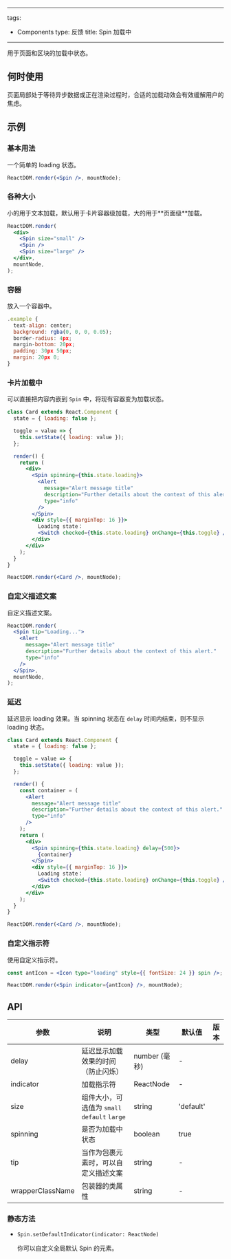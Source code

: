 ---
tags:
  - Components
type: 反馈
title: Spin 加载中
------

用于页面和区块的加载中状态。

## 何时使用

页面局部处于等待异步数据或正在渲染过程时，合适的加载动效会有效缓解用户的焦虑。

## 示例

### 基本用法

一个简单的 loading 状态。

```jsx live
ReactDOM.render(<Spin />, mountNode);
```

### 各种大小

小的用于文本加载，默认用于卡片容器级加载，大的用于\*\*页面级\*\*加载。

```jsx live
ReactDOM.render(
  <div>
    <Spin size="small" />
    <Spin />
    <Spin size="large" />
  </div>,
  mountNode,
);
```

### 容器

放入一个容器中。

```jsx live
.example {
  text-align: center;
  background: rgba(0, 0, 0, 0.05);
  border-radius: 4px;
  margin-bottom: 20px;
  padding: 30px 50px;
  margin: 20px 0;
}
```

### 卡片加载中

可以直接把内容内嵌到 `Spin` 中，将现有容器变为加载状态。

```jsx live
class Card extends React.Component {
  state = { loading: false };

  toggle = value => {
    this.setState({ loading: value });
  };

  render() {
    return (
      <div>
        <Spin spinning={this.state.loading}>
          <Alert
            message="Alert message title"
            description="Further details about the context of this alert."
            type="info"
          />
        </Spin>
        <div style={{ marginTop: 16 }}>
          Loading state：
          <Switch checked={this.state.loading} onChange={this.toggle} />
        </div>
      </div>
    );
  }
}

ReactDOM.render(<Card />, mountNode);
```

### 自定义描述文案

自定义描述文案。

```jsx live
ReactDOM.render(
  <Spin tip="Loading...">
    <Alert
      message="Alert message title"
      description="Further details about the context of this alert."
      type="info"
    />
  </Spin>,
  mountNode,
);
```

### 延迟

延迟显示 loading 效果。当 spinning 状态在 `delay` 时间内结束，则不显示 loading 状态。

```jsx live
class Card extends React.Component {
  state = { loading: false };

  toggle = value => {
    this.setState({ loading: value });
  };

  render() {
    const container = (
      <Alert
        message="Alert message title"
        description="Further details about the context of this alert."
        type="info"
      />
    );
    return (
      <div>
        <Spin spinning={this.state.loading} delay={500}>
          {container}
        </Spin>
        <div style={{ marginTop: 16 }}>
          Loading state：
          <Switch checked={this.state.loading} onChange={this.toggle} />
        </div>
      </div>
    );
  }
}

ReactDOM.render(<Card />, mountNode);
```

### 自定义指示符

使用自定义指示符。

```jsx live
const antIcon = <Icon type="loading" style={{ fontSize: 24 }} spin />;

ReactDOM.render(<Spin indicator={antIcon} />, mountNode);
```

## API

| 参数 | 说明 | 类型 | 默认值 | 版本 |
| --- | --- | --- | --- | --- |
| delay | 延迟显示加载效果的时间（防止闪烁） | number (毫秒) | - |  |
| indicator | 加载指示符 | ReactNode | - |  |
| size | 组件大小，可选值为 `small` `default` `large` | string | 'default' |  |
| spinning | 是否为加载中状态 | boolean | true |  |
| tip | 当作为包裹元素时，可以自定义描述文案 | string | - |  |
| wrapperClassName | 包装器的类属性 | string | - |  |

### 静态方法

*   `Spin.setDefaultIndicator(indicator: ReactNode)`

    你可以自定义全局默认 Spin 的元素。
